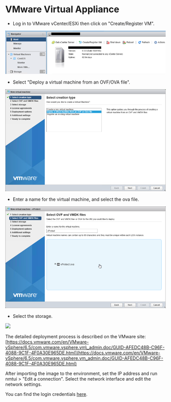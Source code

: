 # VMware Virtual Appliance

* Log in to VMware vCenter/ESXi then click on "Create/Register VM".

![](../../.gitbook/assets/virtual-appliance-vmware-esxi-01%20%282%29%20%282%29%20%282%29%20%282%29%20%282%29.png)

* Select "Deploy a virtual machine from an OVF/OVA file".

![](../../.gitbook/assets/virtual-appliance-vmware-esxi-02%20%282%29%20%282%29%20%282%29%20%282%29.png)

* Enter a name for the virtual machine, and select the ova file.

![](../../.gitbook/assets/virtual-appliance-vmware-esxi-03%20%281%29%20%282%29%20%282%29%20%282%29%20%282%29.png)

* Select the storage.

![](../../.gitbook/assets/virtual-appliance-vmware-esxi-04%20%281%29.png)

The detailed deployment process is described on the VMware site: [https://docs.vmware.com/en/VMware-vSphere/6.5/com.vmware.vsphere.vm\_admin.doc/GUID-AFEDC48B-C96F-4088-9C1F-4F0A30E965DE.html](https://docs.vmware.com/en/VMware-vSphere/6.5/com.vmware.vsphere.vm_admin.doc/GUID-AFEDC48B-C96F-4088-9C1F-4F0A30E965DE.html)

After importing the image to the environment, set the IP address and run nmtui &gt; "Edit a connection". Select the network interface and edit the network settings.

You can find the login credentials [here](./).

